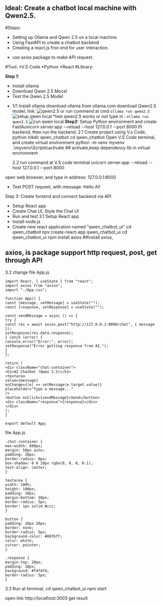 ## Ideal: Create a chatbot local machine with Qwen2.5.

#Steps:

- Setting up Ollama and Qwen 2.5 on a local machine
- Using FastAPI to create a chatbot backend
- Creating a react.js fron end for user interaction.

* use axios package to make API request.

#Tool:
*V.S Code
*Python
\*React
#Library:

**Step 1:**

- Install ollama
- Download Qwen 2.5 Mocel
- Test the Qwen 2.5 Model

* 1/1 Install ollama
  download ollama from ollama.com
  download Qwen2.5 model,
  link: ![qwen2.5](https://ollama.com/library/qwen2.5)
  or run commend at cmd
  `ollama run qwen2.5`
  ![setup qwen local](./guide_img/setup_qwen.jpeg.jpeg)
  \*test qwen2.5 works or not
  type in :
  `ollama run qwen2.5`
  ![run qwen local](./guide_img/setup_qwen.jpeg.jpeg)
  **Step2:** Setup Python environment and create FastAuvicorn server:app --reload --host 127.0.0.1 --port 8000 PI backend, then run the backend.
  2.1 Create project using V.s Code, python
  mkdir qwen_chatbot
  cd qwen_chatbot
  Open V.S Code terminal, and create virtual environment
  python -m venv myvenv
  .\myvenv\Scripts\activate ## activate,keep dependency lib in virtual environment

  2.2 run command at V.S code terminal
  uvicorn server:app --reload --host 127.0.0.1 --port 8000

open web browser, and type in address: 127.0.0.1:8000

- Test POST request, with message: Hello AI!

Step 3: Create fontend and connect backend via API

- Setup React app
- Create Chat UI, Style the Chat UI
- Run and test
  3.1 Setup React app
- Install node.js
- Create new react application named "qwen_chatbot_ui"
  cd qwen_chatbot
  npx create-react-app qwen_chatbot_ui
  cd qwen_chatbot_ui
  npm install axios ##install axios,

## axios, is package support http request, post, get through API

3.2 change file App.js

```
import React, { useState } from "react";
import axios from "axios";
import "./App.css";

function App() {
const [message, setMessage] = useState("");
const [response, setResponse] = useState("");

const sendMessage = async () => {
try {
const res = await axios.post("http://127.0.0.1:8000/chat", { message });
setResponse(res.data.response);
} catch (error) {
console.error("Error:", error);
setResponse("Error getting response from AI.");
}
};

return (
<div className="chat-container">
<h1>AI Chatbot (Qwen 2.5)</h1>
<textarea
value={message}
onChange={(e) => setMessage(e.target.value)}
placeholder="Type a message..."
/>
<button onClick={sendMessage}>Send</button>
<div className="response">{response}</div>
</div>
);
}

export default App;
```

file App.js

```
.chat-container {
max-width: 600px;
margin: 50px auto;
padding: 20px;
border-radius: 8px;
box-shadow: 0 0 10px rgba(0, 0, 0, 0.1);
text-align: center;
}

textarea {
width: 100%;
height: 100px;
padding: 10px;
margin-bottom: 10px;
border-radius: 5px;
border: 1px solid #ccc;
}

button {
padding: 10px 20px;
border: none;
border-radius: 5px;
background-color: #007bff;
color: white;
cursor: pointer;
}

.response {
margin-top: 20px;
padding: 10px;
background: #f4f4f4;
border-radius: 5px;
}
```

3.3 Run
at terminal,
cd qwen_chatbot_ui
npm start

open link http://localhost:3003
get result
